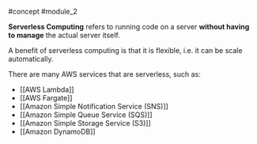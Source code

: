 #concept  #module_2

**Serverless Computing** refers to running code on a server **without having to manage** the actual server itself.

A benefit of serverless computing is that it is flexible, i.e. it can be scale automatically.

There are many AWS services that are serverless, such as:
- [[AWS Lambda]]
- [[AWS Fargate]]
- [[Amazon Simple Notification Service (SNS)]]
- [[Amazon Simple Queue Service (SQS)]]
- [[Amazon Simple Storage Service (S3)]]
- [[Amazon DynamoDB]]
